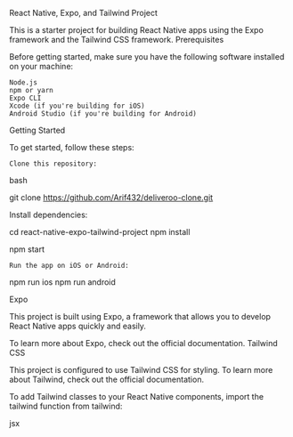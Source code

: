 React Native, Expo, and Tailwind Project

This is a starter project for building React Native apps using the Expo framework and the Tailwind CSS framework.
Prerequisites

Before getting started, make sure you have the following software installed on your machine:

    Node.js
    npm or yarn
    Expo CLI
    Xcode (if you're building for iOS)
    Android Studio (if you're building for Android)

Getting Started

To get started, follow these steps:

    Clone this repository:

bash

git clone https://github.com/Arif432/deliveroo-clone.git

Install dependencies:

cd react-native-expo-tailwind-project
npm install

npm start

    Run the app on iOS or Android:

npm run ios
npm run android

Expo

This project is built using Expo, a framework that allows you to develop React Native apps quickly and easily.

To learn more about Expo, check out the official documentation.
Tailwind CSS

This project is configured to use Tailwind CSS for styling. To learn more about Tailwind, check out the official documentation.

To add Tailwind classes to your React Native components, import the tailwind function from tailwind:

jsx
